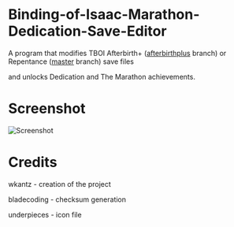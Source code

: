 # Binding-of-Isaac-Marathon-Dedication-Save-Editor
A program that modifies TBOI Afterbirth+ ([afterbirthplus](https://github.com/aywee26/Binding-of-Isaac-Marathon-Dedication-Save-Editor/tree/afterbirthplus) branch) or Repentance ([master](https://github.com/aywee26/Binding-of-Isaac-Marathon-Dedication-Save-Editor/tree/master) branch) save files

and unlocks Dedication and The Marathon achievements.

# Screenshot
![Screenshot](http://i.imgur.com/NRhWb49.png "Screenshot")

# Credits
wkantz - creation of the project

bladecoding - checksum generation

underpieces - icon file
